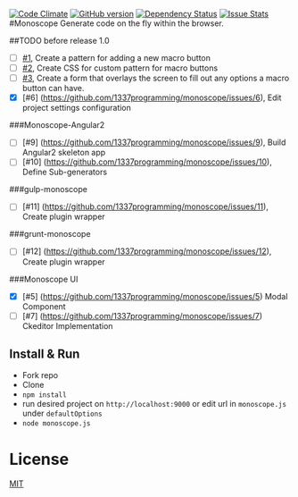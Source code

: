 [![Code Climate](https://codeclimate.com/github/1337programming/monoscope.svg)](https://codeclimate.com/github/1337programming/monoscope)
[![GitHub version](https://badge.fury.io/gh/1337programming%2Fangular2.0-App.svg)](http://badge.fury.io/gh/1337programming%2Fangular2.0-App)
[![Dependency Status](https://david-dm.org/1337-programming/angular2.0-App.svg)](https://david-dm.org/1337programming/angular2.0-App)
[![Issue Stats](http://issuestats.com/github/1337-programming/angular2.0-Appr/badge/pr?style=flat)](http://issuestats.com/github/1337-programming/angular2.0-App)
#Monoscope
Generate code on the fly within the browser.


##TODO before release 1.0 
  - [ ] [#1](https://github.com/1337programming/monoscope/issues/1), Create a pattern for adding a new macro button
  - [ ] [#2](https://github.com/1337programming/monoscope/issues/2), Create CSS for custom pattern for macro buttons
  - [ ] [#3](https://github.com/1337programming/monoscope/issues/3), Create a form that overlays the screen to fill out any options a macro button can have.
  - [x] [#6] (https://github.com/1337programming/monoscope/issues/6), Edit project settings configuration

###Monoscope-Angular2
 - [ ] [#9] (https://github.com/1337programming/monoscope/issues/9), Build Angular2 skeleton app
 - [ ] [#10] (https://github.com/1337programming/monoscope/issues/10), Define Sub-generators

###gulp-monoscope
 - [ ] [#11] (https://github.com/1337programming/monoscope/issues/11), Create plugin wrapper

###grunt-monoscope
 - [ ] [#12] (https://github.com/1337programming/monoscope/issues/12), Create plugin wrapper
 
###Monoscope UI
 - [x] [#5] (https://github.com/1337programming/monoscope/issues/5) Modal Component
 - [ ] [#7] (https://github.com/1337programming/monoscope/issues/7) Ckeditor Implementation
 
## Install & Run
 * Fork repo
 * Clone
 * `npm install`
 * run desired project on `http://localhost:9000` or edit url in `monoscope.js` under `defaultOptions`
 * `node monoscope.js`
 
# License
  [MIT](/LICENSE)
